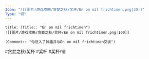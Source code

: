 ```yaml
---
Icon: "![[图片/游戏攻略/贪婪之秋/奖杯/En on míl frichtimen.png|30]]"
Type: "铜"
---
```

```ad-common-bronze-trophy
title: (Title:: "En on míl frichtimen")
![[图片/游戏攻略/贪婪之秋/奖杯/En on míl frichtimen.png|100]]

(Comment:: "你进入了神庙并与En on míl frichtimen交谈")
```

#贪婪之秋/奖杯 #奖杯 #奖杯/铜
